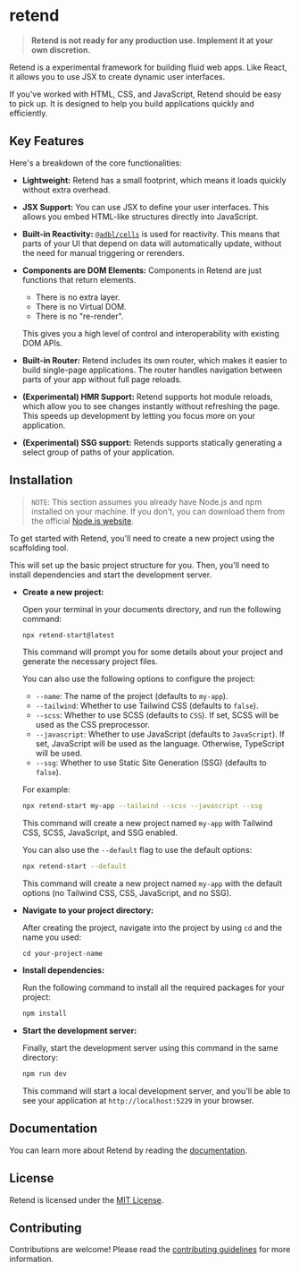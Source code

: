 # retend

> **Retend is not ready for any production use. Implement it at your own discretion.**

Retend is a experimental framework for building fluid web apps. Like React, it allows you to use JSX to create dynamic user interfaces.

If you've worked with HTML, CSS, and JavaScript, Retend should be easy to pick up. It is designed to help you build applications quickly and efficiently.

## Key Features

Here's a breakdown of the core functionalities:

- **Lightweight:** Retend has a small footprint, which means it loads quickly without extra overhead.

- **JSX Support:** You can use JSX to define your user interfaces. This allows you embed HTML-like structures directly into JavaScript.

- **Built-in Reactivity:** [`@adbl/cells`](https://github.com/adebola-io/cells) is used for reactivity. This means that parts of your UI that depend on data will automatically update, without the need for manual triggering or rerenders.

- **Components are DOM Elements:** Components in Retend are just functions that return elements.

  - There is no extra layer.
  - There is no Virtual DOM.
  - There is no "re-render".

  This gives you a high level of control and interoperability with existing DOM APIs.

- **Built-in Router:** Retend includes its own router, which makes it easier to build single-page applications. The router handles navigation between parts of your app without full page reloads.

- **(Experimental) HMR Support:** Retend supports hot module reloads, which allow you to see changes instantly without refreshing the page. This speeds up development by letting you focus more on your application.

- **(Experimental) SSG support:** Retends supports statically generating a select group of paths of your application.

## Installation

> `NOTE`: This section assumes you already have Node.js and npm installed on your machine. If you don't, you can download them from the official [Node.js website](https://nodejs.org/en/).

To get started with Retend, you'll need to create a new project using the scaffolding tool.

This will set up the basic project structure for you. Then, you'll need to install dependencies and start the development server.

- **Create a new project:**

  Open your terminal in your documents directory, and run the following command:

  ```bash
  npx retend-start@latest
  ```

  This command will prompt you for some details about your project and generate the necessary project files.

  You can also use the following options to configure the project:

  - `--name`: The name of the project (defaults to `my-app`).
  - `--tailwind`: Whether to use Tailwind CSS (defaults to `false`).
  - `--scss`: Whether to use SCSS (defaults to `CSS`). If set, SCSS will be used as the CSS preprocessor.
  - `--javascript`: Whether to use JavaScript (defaults to `JavaScript`). If set, JavaScript will be used as the language. Otherwise, TypeScript will be used.
  - `--ssg`: Whether to use Static Site Generation (SSG) (defaults to `false`).

  For example:

  ```bash
  npx retend-start my-app --tailwind --scss --javascript --ssg
  ```

  This command will create a new project named `my-app` with Tailwind CSS, SCSS, JavaScript, and SSG enabled.

  You can also use the `--default` flag to use the default options:

  ```bash
  npx retend-start --default
  ```

  This command will create a new project named `my-app` with the default options (no Tailwind CSS, CSS, JavaScript, and no SSG).

- **Navigate to your project directory:**

  After creating the project, navigate into the project by using `cd` and the name you used:

  ```shell
  cd your-project-name
  ```

- **Install dependencies:**

  Run the following command to install all the required packages for your project:

  ```bash
  npm install
  ```

- **Start the development server:**

  Finally, start the development server using this command in the same directory:

  ```bash
  npm run dev
  ```

  This command will start a local development server, and you'll be able to see your application at `http://localhost:5229` in your browser.

## Documentation

You can learn more about Retend by reading the [documentation](https://github.com/adebola-io/retend/blob/main/docs/README.md).

## License

Retend is licensed under the [MIT License](https://github.com/adebola-io/retend/blob/main/LICENSE).

## Contributing

Contributions are welcome! Please read the [contributing guidelines](https://github.com/adebola-io/retend/blob/main/CONTRIBUTING.md) for more information.
